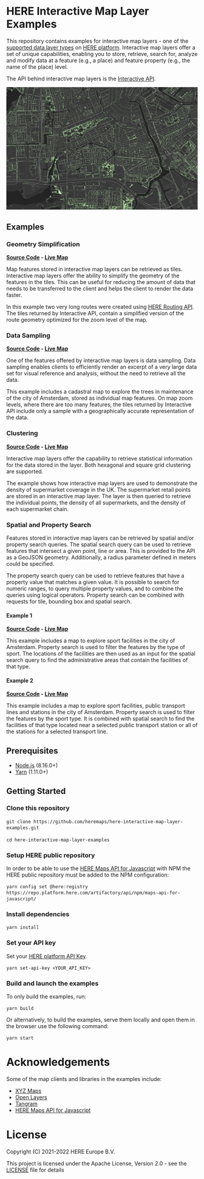 # HERE Interactive Map Layer Examples

This repository contains examples for interactive map layers - one of the [supported data layer types](https://developer.here.com/documentation/data-user-guide/user_guide/portal/layers/layers.html) on [HERE platform](https://www.here.com/platform). Interactive map layers offer a set of unique capabilities, enabling you to store, retrieve, search for, analyze and modify data at a feature (e.g., a place) and feature property (e.g., the name of the place) level.

The API behind interactive map layers is the [Interactive API](https://developer.here.com/documentation/data-api/api-reference-interactive.html).


![Clustering with interactive map layers](examples/sampling/opengraph.png)

## Examples

###  Geometry Simplification

__[Source Code](examples/simplification) - [Live Map](https://heremaps.github.io/here-interactive-map-layer-examples/examples/simplification/index.html)__

Map features stored in interactive map layers can be retrieved as tiles. Interactive map layers offer the ability to simplify the geometry of the features in the tiles. This can be useful for reducing the amount of data that needs to be transferred to the client and helps the client to render the data faster.

In this example two very long routes were created using [HERE Routing API](https://developer.here.com/documentation/routing-api/dev_guide/index.html). The tiles returned by Interactive API, contain a simplified version of the route geometry optimized for the zoom level of the map. 

### Data Sampling

__[Source Code](examples/sampling) - [Live Map](https://heremaps.github.io/here-interactive-map-layer-examples/examples/sampling/index.html)__

One of the features offered by interactive map layers is data sampling. Data sampling enables clients to efficiently render an excerpt of a very large data set for visual reference and analysis, without the need to retrieve all the data.

This example includes a cadastral map to explore the trees in maintenance of the city of Amsterdam, stored as individual map features. On map zoom levels, where there are too many features, the tiles returned by Interactive API include only a sample with a geographically accurate representation of the data.
 
### Clustering

__[Source Code](examples/clustering) - [Live Map](https://heremaps.github.io/here-interactive-map-layer-examples/examples/clustering/index.html)__

Interactive map layers offer the capability to retrieve statistical information for the data stored in the layer. Both hexagonal and square grid clustering are supported.

The example shows how interactive map layers are used to demonstrate the density of supermarket coverage in the UK. The supermarket retail points are stored in an interactive map layer. The layer is then queried to retrieve the individual points, the density of all supermarkets, and the density of each supermarket chain.

### Spatial and Property Search 

Features stored in interactive map layers can be retrieved by spatial and/or property search queries. The spatial search query can be used to retrieve features that intersect a given point, line or area. This is provided to the API as a GeoJSON geometry. Additionally, a radius parameter defined in meters could be specified.

The property search query can be used to retrieve features that have a property value that matches a given value. It is possible to search for numeric ranges, to query multiple property values, and to combine the queries using logical operators. Property search can be combined with requests for tile, bounding box and spatial search.

#### Example 1

__[Source Code](examples/sport-facilities) - [Live Map](https://heremaps.github.io/here-interactive-map-layer-examples/examples/spatial-and-property-search-1/index.html)__

This example includes a map to explore sport facilities in the city of Amsterdam. Property search is used to filter the features by the type of sport. The locations of the facilities are then used as an input for the spatial search query to find the administrative areas that contain the facilities of that type. 

#### Example 2

__[Source Code](examples/sport-facilities-public-transport) - [Live Map](https://heremaps.github.io/here-interactive-map-layer-examples/examples/spatial-and-property-search-2/index.html)__

This example includes a map to explore sport facilities, public transport lines and stations in the city of Amsterdam. Property search is used to filter the features by the sport type. It is combined with spatial search to find the facilities of that type located near a selected public transport station or all of the stations for a selected transport line.

## Prerequisites

* [Node.js](https://nodejs.org) (8.16.0+)
* [Yarn](https://yarnpkg.com/en/docs/install) (1.11.0+)


## Getting Started

### Clone this repository
    
    git clone https://github.com/heremaps/here-interactive-map-layer-examples.git

    cd here-interactive-map-layer-examples
    
### Setup HERE public repository
In order to be able to use the [HERE Maps API for Javascript](https://developer.here.com/develop/javascript-api) with NPM the HERE public repository must be added to the NPM configuration:
    
    yarn config set @here:registry https://repo.platform.here.com/artifactory/api/npm/maps-api-for-javascript/
    
### Install dependencies
    
    yarn install

### Set your API key

Set your [HERE platform API Key](https://developer.here.com/documentation/identity-access-management/dev_guide/topics/plat-using-apikeys.html).

    yarn set-api-key <YOUR_API_KEY>

### Build and launch the examples

To only build the examples, run:
        
    yarn build

Or alternatively, to build the examples, serve them locally and open them in the browser use the following command:

    yarn start

# Acknowledgements

Some of the map clients and libraries in the examples include:

* [XYZ Maps](https://github.com/heremaps/xyz-maps)
* [Open Layers](https://openlayers.org/)
* [Tangram](https://github.com/tangrams/tangram)
* [HERE Maps API for Javascript](https://developer.here.com/develop/javascript-api)

# License

Copyright (C) 2021-2022 HERE Europe B.V.

This project is licensed under the Apache License, Version 2.0 - see the [LICENSE](LICENSE) file for details